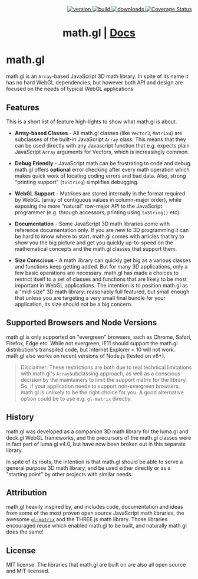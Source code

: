 <p align="right">
  <a href="https://npmjs.org/package/math.gl">
    <img src="https://img.shields.io/npm/v/math.gl.svg?style=flat-square" alt="version" />
  </a>
  <a href="https://travis-ci.com/uber-web/math.gl">
    <img src="https://api.travis-ci.com/uber-web/math.gl.svg?branch=master" alt="build" />
  </a>
  <a href="https://npmjs.org/package/math.gl">
    <img src="https://img.shields.io/npm/dm/math.gl.svg?style=flat-square" alt="downloads" />
  </a>
  <a href='https://coveralls.io/github/uber-web/math.gl?branch=x/cover'><img src='https://coveralls.io/repos/github/uber-web/math.gl/badge.svg' alt='Coverage Status' /></a>
</p>

<h1 align="center">math.gl | <a href="https://math.gl">Docs</a></h1>

# math.gl

math.gl is an `Array`-based JavaScript 3D math library. In spite of its name it has no hard WebGL dependencies, but however both API and design are focused on the needs of typical WebGL applications

## Features

This is a short list of feature high-lights to show what math.gl is about.

- **Array-based Classes** - All math.gl classes (like `Vector3`, `Matrix4`) are subclasses of the built-in JavaScript `Array` class. This means that they can be used directly with any Javascript function that e.g. expects plain JavaScript `Array` arguments for Vectors, which is increasingly common.

- **Debug Friendly** - JavaScript math can be frustrating to code and debug. math.gl offers **optional** error checking after every math operation which makes quick work of locating coding errors and bad data. Also, strong "printing support" (`toString`) simplifies debugging.

- **WebGL Support** - Matrices are stored internally in the format required by WebGL (array of contiguous values in column-major order), while exposing the more "natural" row-major API to the JavaScript programmer (e.g. through accessors, printing using `toString()` etc).

- **Documentation** - Some JavaScript 3D math libraries come with reference documentation only. If you are new to 3D programming it can be hard to know where to start. math.gl comes with articles that try to show you the big picture and get you quickly up-to-speed on the mathematical concepts and the math.gl classes that support them.

- **Size Conscious** - A math library can quickly get big as a various classes and functions keep getting added. But for many 3D applications, only a few basic operations are necessary. math.gl has made a choices to restrict itself to a set of classes and functions that are likely to be most important in WebGL applications. The intention is to position math.gl as a "mid-size" 3D math library: reasonably full featured, but small enough that unless you are targeting a very small final bundle for your application, its size should not be a big concern.

## Supported Browsers and Node Versions

math.gl is only supported on "evergreen" browsers, such as Chrome, Safari, Firefox, Edge etc. While not evergreen, IE11 should support the math.gl distribution's transpiled code, but Internet Explorer < 10 will not work. math.gl also works on recent versions of Node.js (tested on v6+).

> Disclaimer: These restrictions are both due to real technical limitations with math.gl's `Array`subclassing approach, as well as a conscious decision by the maintainers to limit the support matrix for the library. So, if your application needs to support non-evergreen browsers, math.gl is unlikely to be the right choice for you. A good alternative option could be to use e.g. `gl-matrix` directly.

## History

math.gl was developed as a companion 3D math library for the luma.gl and deck.gl WebGL frameworks, and the precursors of the math.gl classes were in fact part of luma.gl v4.0, but have now been broken out in this separate library.

In spite of its roots, the intention is that math.gl should be able to serve a general purpose 3D math library, and be used either directly or as a "starting point" by other projects with similar needs.

## Attribution

math.gl heavily inspired by, and includes code, documentation and ideas from some of the most proven open source JavaScript math libraries, the awesome [`gl-matrix`](http://glmatrix.net/) and the THREE.js math library. Those libraries encouraged reuse which enabled math.gl to be built, and naturally math.gl does the same!

## License

MIT license. The libraries that math.gl are built on are also all open source and MIT licensed.
